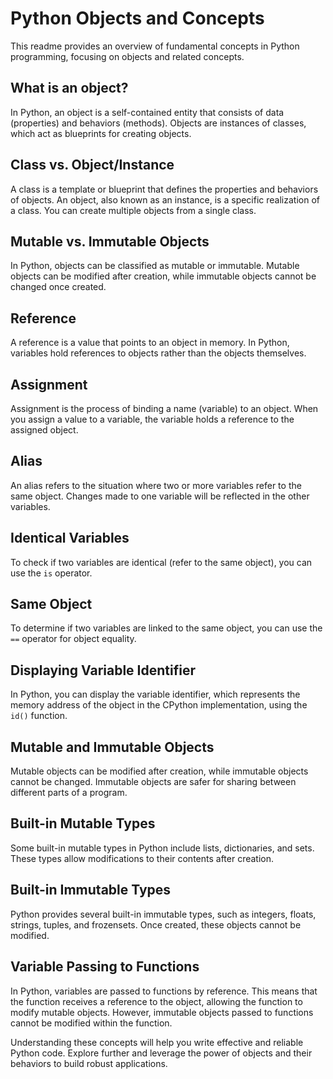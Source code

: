 # Python Objects and Concepts


This readme provides an overview of fundamental concepts in Python programming, focusing on objects and related concepts.

## What is an object?
In Python, an object is a self-contained entity that consists of data (properties) and behaviors (methods).
Objects are instances of classes, which act as blueprints for creating objects.

## Class vs. Object/Instance
A class is a template or blueprint that defines the properties and behaviors of objects.
An object, also known as an instance, is a specific realization of a class. 
You can create multiple objects from a single class.

## Mutable vs. Immutable Objects
In Python, objects can be classified as mutable or immutable.
Mutable objects can be modified after creation, while immutable objects cannot be changed once created.

## Reference
A reference is a value that points to an object in memory.
In Python, variables hold references to objects rather than the objects themselves.

## Assignment
Assignment is the process of binding a name (variable) to an object.
When you assign a value to a variable, the variable holds a reference to the assigned object.

## Alias
An alias refers to the situation where two or more variables refer to the same object.
Changes made to one variable will be reflected in the other variables.

## Identical Variables
To check if two variables are identical (refer to the same object), you can use the `is` operator.

## Same Object
To determine if two variables are linked to the same object, you can use the `==` operator for object equality.

## Displaying Variable Identifier
In Python, you can display the variable identifier, which represents the memory address of the object in the CPython
implementation, using the `id()` function.

## Mutable and Immutable Objects
Mutable objects can be modified after creation, while immutable objects cannot be changed.
Immutable objects are safer for sharing between different parts of a program.

## Built-in Mutable Types
Some built-in mutable types in Python include lists, dictionaries, and sets.
These types allow modifications to their contents after creation.

## Built-in Immutable Types
Python provides several built-in immutable types, such as integers, floats, strings, tuples, and frozensets.
Once created, these objects cannot be modified.

## Variable Passing to Functions
In Python, variables are passed to functions by reference.
This means that the function receives a reference to the object, allowing the function to modify mutable objects.
However, immutable objects passed to functions cannot be modified within the function.

Understanding these concepts will help you write effective and reliable Python code.
Explore further and leverage the power of objects and their behaviors to build robust applications.
